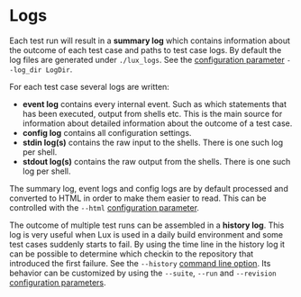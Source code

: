 Logs
====

Each test run will result in a **summary log** which contains
information about the outcome of each test case and paths to test case
logs. By default the log files are generated under `./lux_logs`.
See the [configuration parameter](#config_params) `--log_dir LogDir`.

For each test case several logs are written:

* **event log** contains every internal event. Such as which
  statements that has been executed, output from shells etc.  This is
  the main source for information about detailed information about the
  outcome of a test case.
* **config log** contains all configuration settings.
* **stdin log(s)** contains the raw input to the shells. There is one
  such log per shell.
* **stdout log(s)** contains the raw output from the shells. There is
  one such log per shell.

The summary log, event logs and config logs are by default processed
and converted to HTML in order to make them easier to read. This can
be controlled with the `--html` [configuration parameter](#config_params).

The outcome of multiple test runs can be assembled in a **history
log**. This log is very useful when Lux is used in a daily build
environment and some test cases suddenly starts to fail. By using the
time line in the history log it can be possible to determine which
checkin to the repository that introduced the first failure. See the
`--history` [command line option](#cmd_line_opts). Its behavior can be
customized by using the `--suite`, `--run` and `--revision`
[configuration parameters](#config_params).